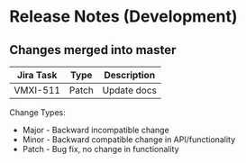 Release Notes (Development)
===========================

Changes merged into master
--------------------------
| Jira Task | Type | Description |
|-----------|------|-------------|
|VMXI-511   |Patch | Update docs  |

Change Types:
* Major - Backward incompatible change
* Minor - Backward compatible change in API/functionality
* Patch - Bug fix, no change in functionality